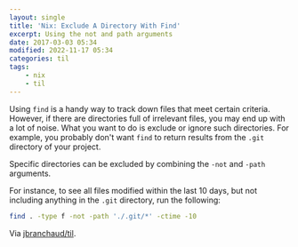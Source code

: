 ```yaml
---
layout: single
title: 'Nix: Exclude A Directory With Find'
excerpt: Using the not and path arguments
date: 2017-03-03 05:34
modified: 2022-11-17 05:34
categories: til
tags:
    - nix
    - til
---
```


Using `find` is a handy way to track down files that meet certain criteria.
However, if there are directories full of irrelevant files, you may end up
with a lot of noise. What you want to do is exclude or ignore such
directories. For example, you probably don't want `find` to return results
from the `.git` directory of your project.

Specific directories can be excluded by combining the `-not` and `-path`
arguments.

For instance, to see all files modified within the last 10 days, but not
including anything in the `.git` directory, run the following:

```bash
find . -type f -not -path './.git/*' -ctime -10
```

Via [jbranchaud/til](https://github.com/jbranchaud/til).

